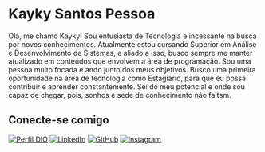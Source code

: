 # Kayky Santos Pessoa

Olá, me chamo Kayky! Sou entusiasta de Tecnologia e incessante na busca por novos conhecimentos. Atualmente estou cursando Superior em Análise e Desenvolvimento de Sistemas, e aliado a isso, busco sempre me manter atualizado em conteúdos que envolvem a área de programação. Sou uma pessoa muito focada e ando junto dos meus objetivos. Busco uma primeira oportunidade na área de tecnologia como Estagiário, para que eu possa contribuir e aprender constantemente. Sei do meu potencial e onde sou capaz de chegar, pois, sonhos e sede de conhecimento não faltam.

## Conecte-se comigo

[![Perfil DIO](https://img.shields.io/badge/-Meu%20Perfil%20na%20DIO-000?style=for-the-badge)](https://web.dio.me/users/kayky_richard55?tab=skills) 
[![LinkedIn](https://img.shields.io/badge/LinkedIn-000?style=for-the-badge&logo=linkedin&logoColor=fff)](https://www.linkedin.com/in/kayky-santos-pessoa-381799250/)
[![GitHub](https://img.shields.io/badge/GitHub-000?style=for-the-badge&logo=github&logoColor=fff)](https://github.com/KaykyRich)
[![Instagram](https://img.shields.io/badge/Instagram-000?style=for-the-badge&logo=instagram&logoColor=fff)](https://www.instagram.com/_kaykyrich/)
